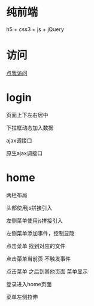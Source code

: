 # 纯前端
  h5 + css3 + js + jQuery

# 访问 
  [点我访问](https://liuer1211.github.io/html_css_js/pages/login/login.html)

# login
  页面上下左右居中

  下拉框动态加入数据

  ajax调接口

  原生ajax调接口


# home
  两栏布局

  头部使用js拼接引入

  左侧菜单使用js拼接引入

  左侧菜单添加事件，控制显隐



  点击菜单 找到对应的文件

  点击菜单当前页 不触发事件

  点击菜单 之后到其他页面 菜单显示

  登录进入home页面

  菜单左侧拉伸

